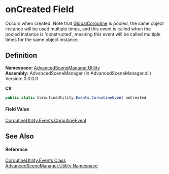 # onCreated Field


Occurs when created. Note that <a href="T_AdvancedSceneManager_Utility_GlobalCoroutine">GlobalCoroutine</a> is pooled, the same object instance will be used multiple times, and this event is called when the pooled instance is 'constructed', meaning this event will be called multiple times for the same object instance.



## Definition
**Namespace:** <a href="N_AdvancedSceneManager_Utility">AdvancedSceneManager.Utility</a>  
**Assembly:** AdvancedSceneManager (in AdvancedSceneManager.dll) Version: 0.0.0.0

**C#**
``` C#
public static CoroutineUtility.Events.CoroutineEvent onCreated
```



#### Field Value
<a href="T_AdvancedSceneManager_Utility_CoroutineUtility_Events_CoroutineEvent">CoroutineUtility.Events.CoroutineEvent</a>

## See Also


#### Reference
<a href="T_AdvancedSceneManager_Utility_CoroutineUtility_Events">CoroutineUtility.Events Class</a>  
<a href="N_AdvancedSceneManager_Utility">AdvancedSceneManager.Utility Namespace</a>  
